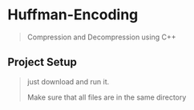 # Huffman-Encoding
> Compression and Decompression using C++

## Project Setup
> just download and run it.
>
> Make sure that all files are in the same directory
